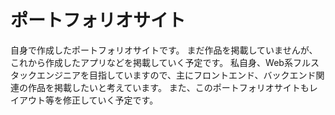 # ポートフォリオサイト
自身で作成したポートフォリオサイトです。
まだ作品を掲載していませんが、これから作成したアプリなどを掲載していく予定です。
私自身、Web系フルスタックエンジニアを目指していますので、主にフロントエンド、バックエンド関連の作品を掲載したいと考えています。
また、このポートフォリオサイトもレイアウト等を修正していく予定です。
